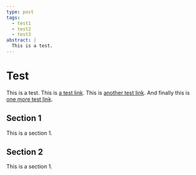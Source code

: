 ```yaml
---
type: post
tags:
  - test1
  - test2
  - test3
abstract: |
  This is a test.
---
```


# Test

This is a test. This is [a test link](https://www.google.com). This is [another test link](https://www.google.com). And finally this is [one more test link](https://www.github.com).

## Section 1

This is a section 1.

## Section 2

This is a section 1.
